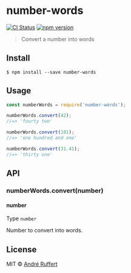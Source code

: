 # number-words

[![CI Status](https://github.com/andreruffert/number-words/workflows/CI/badge.svg)](https://github.com/andreruffert/number-words/actions?query=workflow%3ACI) 
[![npm version](https://img.shields.io/npm/v/number-words.svg)](https://www.npmjs.com/package/number-words)

> Convert a number into words

## Install

```
$ npm install --save number-words
```

## Usage

```js
const numberWords = require('number-words');

numberWords.convert(42);
//=> 'fourty two'

numberWords.convert(101);
//=> 'one hundred and one'

numberWords.convert(31.41);
//=> 'thirty one'
```

## API

### numberWords.convert(number)

#### number

Type `number`

Number to convert into words.

## License

MIT © [André Ruffert](http://andreruffert.com)
